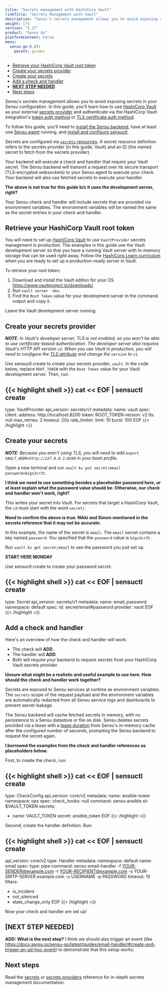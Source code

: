 ```yaml
---
title: "Secrets management with HashiCorp Vault"
linkTitle: "Secrets Management with Vault"
description: "Sensu's secrets management allows you to avoid exposing secrets in your Sensu configuration. In this guide, you'll learn how to use HashiCorp Vault as your external secrets management provider and refer to external secrets in your Sensu configuration."
weight: 175
version: "5.17"
product: "Sensu Go"
platformContent: False
menu: 
  sensu-go-5.17:
    parent: guides
---
```


- [Retrieve your HashiCorp Vault root token](#retrieve-your-hashicorp-vault-root-token)
- [Create your secrets provider](#create-your-secrets-provider)
- [Create your secrets](#create-your-secrets)
- [Add a check and handler](#add-a-check-and-handler)
- [**NEXT STEP NEEDED**](#next-step-needed)
- [Next steps](#next-steps)

Sensu's secrets management allows you to avoid exposing secrets in your Sensu configuration.
In this guide, you'll learn how to use [HashiCorp Vault][1] as your external [secrets provider][2] and authenticate via the HashiCorp Vault integration's [token auth method][3] or [TLS certificate auth method][4].

To follow this guide, you’ll need to [install the Sensu backend][5], have at least one [Sensu agent][11] running, and [install and configure sensuctl][7].

Secrets are configured via [`secrets` resources][8].
A secret resource definition refers to the secrets provider (in this guide, Vault) and an ID (the named secret to fetch from the secrets provider).

Your backend will execute a check and handler that require your Vault secret.
The Sensu backend will transmit a request over its secure transport (TLS-encrypted websockets) to your Sensu agent to execute your check.
Your backend will also use fetched secrets to execute your handler.

**The above is not true for this guide b/c it uses the development server, right?**

Your Sensu check and handler will include secrets that are provided via environment variables.
The environment variables will be named the same as the secret entries in your check and handler.

## Retrieve your HashiCorp Vault root token

You will need to set up [HashiCorp Vault][15] to use `VaultProvider` secrets management in production.
The examples in this guide use the Vault development server so that you have a running Vault server with in-memory storage that can be used right away.
Follow the [HashiCorp Learn curriculum][16] when you are ready to set up a production-ready server in Vault.

To retrieve your root token:

1. Download and install the Vault edition for your OS https://www.vaultproject.io/downloads/
2. Run `vault server -dev`.
3. Find the `Root Token` value for your development server in the command output and copy it.

Leave the Vault development server running.

## Create your secrets provider

_**NOTE**: In Vault's developer server, TLS is not enabled, so you won't be able to use certificate-based authentication. The developer server also requires Vault's HTTP API version `v2`. When you use Vault in production, you will need to configure the [TLS attribute][17] and change the `version` to `v1`._

Use sensuctl create to create your secrets provider, `vault`.
In the code below, replace `ROOT_TOKEN` with the `Root Token` value for your Vault development server.
Then, run:

{{< highlight shell >}}
cat << EOF | sensuctl create
---
type: VaultProvider
api_version: secrets/v1
metadata:
  name: vault
spec:
  client:
    address: http://localhost:8200
    token: ROOT_TOKEN
    version: v2
    tls: null
    max_retries: 2
    timeout: 20s
    rate_limiter:
      limit: 10
      burst: 100
EOF
{{< /highlight >}}

## Create your secrets

_**NOTE**: Because you aren't using TLS, you will need to add `export VAULT_ADDR=http://127.0.0.1:8200` in your bash profile._

Open a new terminal and run `vault kv put secret/email password=b1gs3cr3t`.

**I think we need to use something besides a placeholder password here, or at least explain what the password value should be. Otherwise, our check and handler won't work, right?**

This writes your secret into Vault.
For secrets that target a HashiCorp Vault, the `id` must start with the word `secret/`.

**Need to confirm the above is true. Nikki and Simon mentioned in the secrets reference that it may not be accurate.**

In this example, the name of the secret is `email`.
The `email` secret contains a key named `password`.
You specified that the `password` value is `b1gs3cr3t`.

Run `vault kv get secret/email` to see the password you just set up.

**START HERE MONDAY**

Use sensuctl create to create your password secret:

{{< highlight shell >}}
cat << EOF | sensuctl create
---
type: Secret
api_version: secrets/v1
metadata:
  name: email_password
  namespace: default
spec:
  id: secret/email#password
  provider: vault
EOF
{{< /highlight >}}

## Add a check and handler

Here's an overview of how the check and handler will work:

- The check will **ADD**.
- The handler will **ADD**.
- Both will require your backend to request secrets from your HashiCorp Vault secrets provider.

**Unsure what might be a realistic and useful example to use here. How should the check and handler work together?**

Secrets are exposed to Sensu services at runtime as environment variables.
The `secrets` scope of the request payload and the environment variables are automatically redacted from all Sensu service logs and dashboards to prevent secret leakage.

The Sensu backend will cache fetched secrets in memory, with no persistence to a Sensu datastore or file on disk.
Sensu deletes secrets provided via a lease with a [lease duration][12] from Sensu's in-memory cache after the configured number of seconds, prompting the Sensu backend to request the secret again.

**I borrowed the examples from the check and handler references as placeholders below.**

First, to create the check, run:

{{< highlight shell >}}
cat << EOF | sensuctl create
---
type: CheckConfig
api_version: core/v2
metadata:
  name: ansible-tower
  namespace: ops
spec:
  check_hooks: null
  command: sensu-ansible.sh $VAULT_TOKEN
  secrets:
  - name: VAULT_TOKEN
    secret: ansible_token
EOF
{{< /highlight >}}

Second, create the handler definition. Run:

{{< highlight shell >}}
cat << EOF | sensuctl create
---
api_version: core/v2
type: Handler
metadata:
  namespace: default
  name: email
spec:
  type: pipe
  command: sensu-email-handler -f YOUR-SENDER@example.com -t YOUR-RECIPIENT@example.com -s YOUR-SMTP-SERVER.example.com
    -u USERNAME -p PASSWORD
  timeout: 10
  filters:
  - is_incident
  - not_silenced
  - state_change_only
EOF
{{< /highlight >}}

Now your check and handler are set up!

## [NEXT STEP NEEDED]

**ADD: What is the next step?** I think we should also trigger an event (like https://docs.sensu.io/sensu-go/latest/guides/email-handler/#create-and-trigger-an-ad-hoc-event) to demonstrate that this setup works.

## Next steps

Read the [secrets][9] or [secrets providers][10] reference for in-depth secrets management documentation.


[1]: https://www.vaultproject.io/docs/what-is-vault/
[2]: ../../reference/secrets-providers/
[3]: https://www.vaultproject.io/docs/auth/token/
[4]: https://www.vaultproject.io/api/auth/cert/index.html
[5]: ../../installation/install-sensu/#install-the-sensu-backend
[6]: ../../installation/install-sensu/#install-sensu-agents
[7]: ../../installation/install-sensu/#install-sensuctl
[8]: ../../api/secrets/
[9]: ../../reference/secrets/
[10]: ../../reference/secrets-providers/
[11]: ../../installation/install-sensu/#install-sensu-agents
[12]: https://www.vaultproject.io/docs/concepts/lease.html#lease-durations-and-renewal
[13]: ../../api/secrets#providers-provider-put
[14]: ../../api/secrets#secrets-secret-put
[15]: https://www.vaultproject.io/docs/install/
[16]: https://learn.hashicorp.com/vault
[17]: ../../reference/secrets-providers#tls-vault
